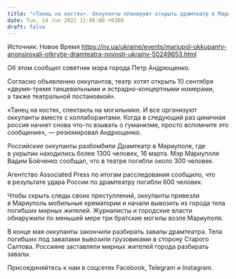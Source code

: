 ```yaml
---
title: "«Танец на костях». Оккупанты планируют открыть драмтеатр в Мариуполе, где погибли сотни мирных жителей — советник мэра"
date: Tue, 14 Jun 2022 11:06:00 +0300
draft: false
---
```

Источник: Новое Время https://nv.ua/ukraine/events/mariupol-okkupanty-anonsirovali-otkrytie-dramteatra-novosti-ukrainy-50249653.html


 Об этом сообщил советник мэра города Петр Андрющенко.

Согласно объявлению оккупантов, театр хотят открыть 10 сентября «двумя-тремя танцевальными и эстрадно-концертными номерами, а также театральной постановкой».

«Танец на костях, спектакль на могильнике. И все организуют оккупанты вместе с коллаборантами. Когда в следующий раз циничная россия начнет снова что-то взывать о гуманизме, просто вспомните это сообщение», — резюмировал Андрющенко.

Российские оккупанты разбомбили Драмтеатр в Мариуполе, где в укрытии находились более 1300 человек, 16 марта. Мэр Мариуполя Вадим Бойченко сообщал, что в театре погибли около 300 человек.

Агентство Associated Press по итогам расследования сообщило, что в результате удара России по драмтеатру погибли 600 человек.

Чтобы скрыть следы своих преступлений, оккупанты привезли в Мариуполь мобильные крематории и начали вывозить из города тела погибших мирных жителей. Журналисты и городские власти обнаружили по меньшей мере три братские могилы возле Мариуполя.

В конце мая оккупанты закончили разбирать завалы драмтеатра. Тела погибших под завалами вывозили грузовиками в сторону Старого Салтова. Россияне заставляли мирных жителей города разбирать завалы.

Присоединяйтесь к нам в соцсетях Facebook, Telegram и Instagram.
